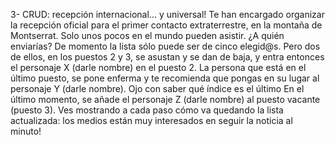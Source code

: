 3- CRUD: recepción internacional... y universal!
Te han encargado organizar la recepción oficial para el primer contacto extraterrestre, en la montaña de Montserrat.
Solo unos pocos en el mundo pueden asistir. ¿A quién enviarías? De momento la lista sólo puede ser de cinco elegid@s.
Pero dos de ellos, en los puestos 2 y 3, se asustan y se dan de baja, y entra entonces el personaje X (darle nombre) en el puesto 2.
La persona que está en el último puesto, se pone enferma y te recomienda que pongas en su lugar al personaje Y (darle nombre). Ojo con saber qué índice es el último
En el último momento, se añade el personaje Z (darle nombre) al puesto vacante (puesto 3).
Ves mostrando a cada paso cómo va quedando la lista actualizada: los medios están muy interesados en seguir la noticia al minuto!
